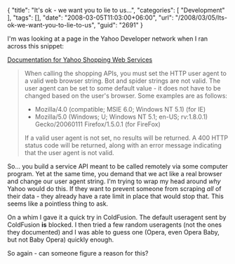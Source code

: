 {
	"title": "It's ok - we want you to lie to us...",
	"categories": [
		"Development"
	],
	"tags": [],
	"date": "2008-03-05T11:03:00+06:00",
	"url": "/2008/03/05/Its-ok-we-want-you-to-lie-to-us",
	"guid": "2691"
}

I'm was looking at a page in the Yahoo Developer network when I ran across this snippet:

<a href="http://developer.yahoo.com/shopping/V2/catalogListing.html">Documentation for Yahoo Shopping Web Services</a><br />

<blockquote>
<p>
When calling the shopping APIs, you must set the HTTP user agent to a valid web browser string. Bot and spider strings are not valid. The user agent can be set to some default value - it does not have to be changed based on the user's browser. Some examples are as follows:

* Mozilla/4.0 (compatible; MSIE 6.0; Windows NT 5.1) (for IE)<br />
* Mozilla/5.0 (Windows; U; Windows NT 5.1; en-US; rv:1.8.0.1) Gecko/20060111 Firefox/1.5.0.1 (for FireFox)

If a valid user agent is not set, no results will be returned. A 400 HTTP status code will be returned, along with an error message indicating that the user agent is not valid.
</p>
</blockquote>

So... you build a service API meant to be called remotely via some computer program. Yet at the same time, you demand that we act like a real browser and change our user agent string. I'm trying to wrap my head around <i>why</i> Yahoo would do this. If they want to prevent someone from scraping <i>all</i> of their data - they already have a rate limit in place that would stop that. This seems like a pointless thing to ask.

On a whim I gave it a quick try in ColdFusion. The default useragent sent by ColdFusion <b>is</b> blocked. I then tried a few random useragents (not the ones they documented) and I was able to guess one (Opera, even Opera Baby, but not Baby Opera) quickly enough.

So again - can someone figure a reason for this?